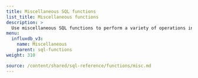 ```yaml
---
title: Miscellaneous SQL functions
list_title: Miscellaneous functions
description: >
  Use miscellaneous SQL functions to perform a variety of operations in SQL queries.
menu:
  influxdb_v3:
    name: Miscellaneous
    parent: sql-functions
weight: 310

source: /content/shared/sql-reference/functions/misc.md
---
```


<!-- 
The content of this page is at /content/shared/sql-reference/functions/misc.md
-->
